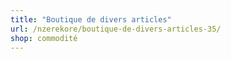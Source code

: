 ```yaml
---
title: "Boutique de divers articles"
url: /nzerekore/boutique-de-divers-articles-35/
shop: commodité
---
```

